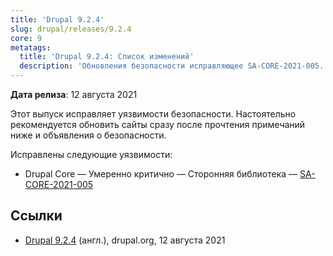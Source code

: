 ```yaml
---
title: 'Drupal 9.2.4'
slug: drupal/releases/9.2.4
core: 9
metatags:
  title: 'Drupal 9.2.4: Список изменений'
  description: 'Обновления безопасности исправляющее SA-CORE-2021-005.'
---
```


**Дата релиза**: 12 августа 2021

Этот выпуск исправляет уязвимости безопасности. Настоятельно рекомендуется обновить сайты сразу после прочтения примечаний ниже и объявления о безопасности.

Исправлены следующие уязвимости:

- Drupal Core — Умеренно критично — Сторонняя библиотека — [SA-CORE-2021-005](../../../../security/sa-core/2021-005/index.md)

## Ссылки

- [Drupal 9.2.4](https://www.drupal.org/project/drupal/releases/9.2.4) (англ.), drupal.org, 12 августа 2021
